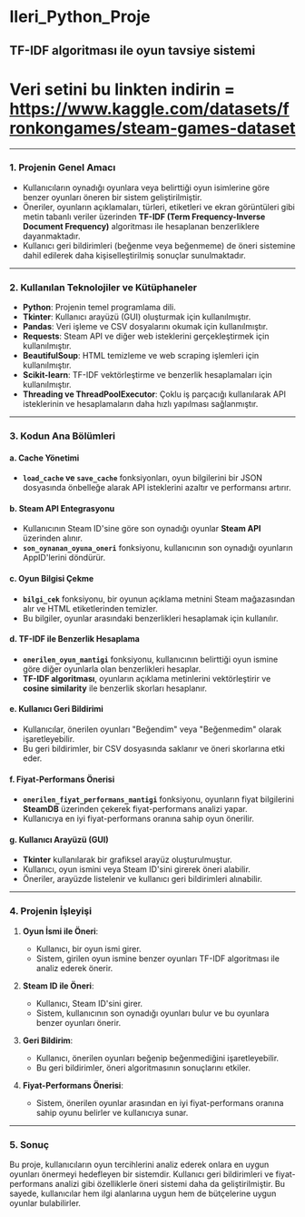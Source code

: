# Ileri_Python_Proje
TF-IDF algoritması ile oyun tavsiye sistemi
---

# Veri setini bu linkten indirin = https://www.kaggle.com/datasets/fronkongames/steam-games-dataset

---

### 1. **Projenin Genel Amacı**
- Kullanıcıların oynadığı oyunlara veya belirttiği oyun isimlerine göre benzer oyunları öneren bir sistem geliştirilmiştir.
- Öneriler, oyunların açıklamaları, türleri, etiketleri ve ekran görüntüleri gibi metin tabanlı veriler üzerinden **TF-IDF (Term Frequency-Inverse Document Frequency)** algoritması ile hesaplanan benzerliklere dayanmaktadır.
- Kullanıcı geri bildirimleri (beğenme veya beğenmeme) de öneri sistemine dahil edilerek daha kişiselleştirilmiş sonuçlar sunulmaktadır.

---

### 2. **Kullanılan Teknolojiler ve Kütüphaneler**
- **Python**: Projenin temel programlama dili.
- **Tkinter**: Kullanıcı arayüzü (GUI) oluşturmak için kullanılmıştır.
- **Pandas**: Veri işleme ve CSV dosyalarını okumak için kullanılmıştır.
- **Requests**: Steam API ve diğer web isteklerini gerçekleştirmek için kullanılmıştır.
- **BeautifulSoup**: HTML temizleme ve web scraping işlemleri için kullanılmıştır.
- **Scikit-learn**: TF-IDF vektörleştirme ve benzerlik hesaplamaları için kullanılmıştır.
- **Threading ve ThreadPoolExecutor**: Çoklu iş parçacığı kullanılarak API isteklerinin ve hesaplamaların daha hızlı yapılması sağlanmıştır.

---

### 3. **Kodun Ana Bölümleri**

#### a. **Cache Yönetimi**
- **`load_cache` ve `save_cache`** fonksiyonları, oyun bilgilerini bir JSON dosyasında önbelleğe alarak API isteklerini azaltır ve performansı artırır.

#### b. **Steam API Entegrasyonu**
- Kullanıcının Steam ID'sine göre son oynadığı oyunlar **Steam API** üzerinden alınır.
- **`son_oynanan_oyuna_oneri`** fonksiyonu, kullanıcının son oynadığı oyunların AppID'lerini döndürür.

#### c. **Oyun Bilgisi Çekme**
- **`bilgi_cek`** fonksiyonu, bir oyunun açıklama metnini Steam mağazasından alır ve HTML etiketlerinden temizler.
- Bu bilgiler, oyunlar arasındaki benzerlikleri hesaplamak için kullanılır.

#### d. **TF-IDF ile Benzerlik Hesaplama**
- **`onerilen_oyun_mantigi`** fonksiyonu, kullanıcının belirttiği oyun ismine göre diğer oyunlarla olan benzerlikleri hesaplar.
- **TF-IDF algoritması**, oyunların açıklama metinlerini vektörleştirir ve **cosine similarity** ile benzerlik skorları hesaplanır.

#### e. **Kullanıcı Geri Bildirimi**
- Kullanıcılar, önerilen oyunları "Beğendim" veya "Beğenmedim" olarak işaretleyebilir.
- Bu geri bildirimler, bir CSV dosyasında saklanır ve öneri skorlarına etki eder.

#### f. **Fiyat-Performans Önerisi**
- **`onerilen_fiyat_performans_mantigi`** fonksiyonu, oyunların fiyat bilgilerini **SteamDB** üzerinden çekerek fiyat-performans analizi yapar.
- Kullanıcıya en iyi fiyat-performans oranına sahip oyun önerilir.

#### g. **Kullanıcı Arayüzü (GUI)**
- **Tkinter** kullanılarak bir grafiksel arayüz oluşturulmuştur.
- Kullanıcı, oyun ismini veya Steam ID'sini girerek öneri alabilir.
- Öneriler, arayüzde listelenir ve kullanıcı geri bildirimleri alınabilir.

---

### 4. **Projenin İşleyişi**
1. **Oyun İsmi ile Öneri**:
   - Kullanıcı, bir oyun ismi girer.
   - Sistem, girilen oyun ismine benzer oyunları TF-IDF algoritması ile analiz ederek önerir.

2. **Steam ID ile Öneri**:
   - Kullanıcı, Steam ID'sini girer.
   - Sistem, kullanıcının son oynadığı oyunları bulur ve bu oyunlara benzer oyunları önerir.

3. **Geri Bildirim**:
   - Kullanıcı, önerilen oyunları beğenip beğenmediğini işaretleyebilir.
   - Bu geri bildirimler, öneri algoritmasının sonuçlarını etkiler.

4. **Fiyat-Performans Önerisi**:
   - Sistem, önerilen oyunlar arasından en iyi fiyat-performans oranına sahip oyunu belirler ve kullanıcıya sunar.

---

### 5. **Sonuç**
Bu proje, kullanıcıların oyun tercihlerini analiz ederek onlara en uygun oyunları önermeyi hedefleyen bir sistemdir. Kullanıcı geri bildirimleri ve fiyat-performans analizi gibi özelliklerle öneri sistemi daha da geliştirilmiştir. Bu sayede, kullanıcılar hem ilgi alanlarına uygun hem de bütçelerine uygun oyunlar bulabilirler.
